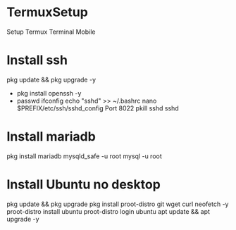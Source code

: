 # TermuxSetup
Setup Termux Terminal Mobile 

# Install ssh
  pkg update && pkg upgrade -y
   - pkg install openssh -y
   - passwd
   ifconfig
   echo "sshd" >> ~/.bashrc
   nano $PREFIX/etc/ssh/sshd_config
   Port 8022
   pkill sshd
   sshd
 
# Install mariadb
  pkg install mariadb
   mysqld_safe -u root
   mysql -u root

# Install Ubuntu no desktop
  pkg update && pkg upgrade
  pkg install proot-distro git wget curl neofetch -y
  proot-distro install ubuntu
  proot-distro login ubuntu
  apt update && apt upgrade -y
